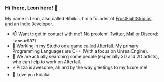 ### Hi there, Leon here! 👋

My name is Leon, also called Hibiikiii. I'm a founder of [FrostFightStudios](https://frostfightstudios.com), and an Indie Developer.

- 📫 Want to get in contact with me? No problem! [Twitter](https://twitter.com/RealHibiikiii), [Mail](mailto:leon.e@frostfightstudios.com) or Discord: Leon.#8871
- 🔭 Working in my Studio on a game called [Afterfall](https://playafterfall.com). My primary Programming Languages are C++ (With a focus on Unreal Engine).
- 👯 We are actually searching some people (especially 3D and 2D artists), who can help to work on Afterfall.
- ⚡ Pizza is awesome, ah and by the way greetings to my future me!
- 💌 Love you Eolalia!
<!--
**Hibiikiii/Hibiikiii** is a ✨ _special_ ✨ repository because its 'README.md' (this file) appears on your GitHub profile.
